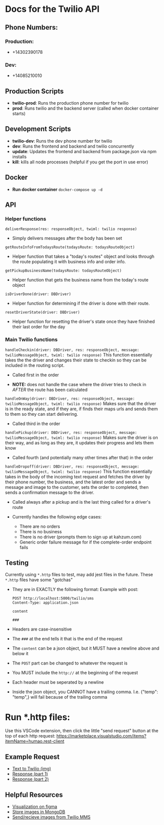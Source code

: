 # Docs for the Twilio API

## Phone Numbers:

### Production:

- +14302390178

### Dev:

- +14085210010

## Production Scripts

- **twilio-prod**: Runs the production phone number for twilio
- **prod**: Runs twilio and the backend server (called when docker container starts)

## Development Scripts

- **twilio-dev**: Runs the dev phone number for twilio
- **dev**: Runs the frontend and backend and twilio concurrently
- **update**: Updates the frontend and backend from package.json via npm installs
- **kill**: kills all node processes (helpful if you get the port in use error)

## Docker

- **Run docker container** `docker-compose up -d`

## API

### Helper functions

`deliverResponse(res: responseObject, twiml: twilio response)`

- Simply delivers messages after the body has been set

`getRouteInfoFromTodaysRoute(todaysRoute: todaysRouteObject)`

- Helper function that takes a "today's routes" object and looks through the route populating it with business info and order info.

`getPickupBusinessName(todaysRoute: todaysRouteObject)`

- Helper function that gets the business name from the today's route object

`isDriverDone(driver: DBDriver)`

- Helper function for determining if the driver is done with their route.

`resetDriverState(driver: DBDriver)`

- Helper function for resetting the driver's state once they have finished their last order for the day

### Main Twilio functions

`handleCheckin(driver: DBDriver, res: responseObject, message: twilioMessageObject, twiml: twilio response)`
This function essentially takes the the driver and changes their state to checkin so they can be included in the routing script.

- Called first in the order

- **NOTE:** does not handle the case where the driver tries to check in _AFTER_ the route has been calculated

`handleOnWay(driver: DBDriver, res: responseObject, message: twilioMessageObject, twiml: twilio response)`
Makes sure that the driver is in the ready state, and if they are, if finds their maps urls and sends them to them so they can start delivering.

- Called third in the order

`handlePickup(driver: DBDriver, res: responseObject, message: twilioMessageObject, twiml: twilio response)`
Makes sure the driver is on their way, and as long as they are, it updates their progress and lets them know

- Called fourth (and potentially many other times after that) in the order

`handleDropoff(driver: DBDriver, res: responseObject, message: twilioMessageObject, twiml: twilio response)`
This function essentially takes in the body of the incoming text request and fetches the driver by their phone number, the business, and the latest order and sends a message and image to the customer, sets the order to completed, then sends a confirmation message to the driver.

- Called always after a pickup and is the last thing called for a driver's route

- Currently handles the following edge cases:
  - There are no orders
  - There is no business
  - There is no driver (prompts them to sign up at kahzum.com)
  - Generic order failure message for if the complete-order endpoint fails

## Testing

Currently using `*.http` files to test, may add jest files in the future. These `*.http` files have some "gotchas"

- They are in EXACTLY the following format:
  Example with post:

  ```
  POST http://localhost:5000/twilio/sms
  Content-Type: application.json

  content

  ###
  ```

- Headers are case-insensitive
- The `###` at the end tells it that is the end of the request
- The `content` can be a json object, but it MUST have a newline above and below it
- The `POST` part can be changed to whatever the request is
- You MUST include the `http://` at the beginning of the request
- Each header must be seperated by a newline
- Inside the json object, you CANNOT have a trailing comma. I.e. {"temp": "temp",} will fail because of the trailing comma

# Run \*.http files:

Use this VSCode extension, then click the little "send request" button at the top of each
http request: https://marketplace.visualstudio.com/items?itemName=humao.rest-client

## Example Request

- [Text to Twilio (img)](https://slack-files.com/T01CPEMJTQ8-F01DRRCPD0D-806de74de9)
- [Response (part 1)](https://slack-files.com/T01CPEMJTQ8-F01DRRDRHCM-14b0f24aeb)
- [Response (part 2)](https://slack-files.com/T01CPEMJTQ8-F01DUU0KQQ2-af6a6d6285)

## Helpful Resources

- [Visualization on figma](https://www.figma.com/file/zszkGdNiYM4jNMJjEo6oDw/Kahzum-app?node-id=243%3A2)
- [Store images in MongoDB](https://medium.com/@alvenw/how-to-store-images-to-mongodb-with-node-js-fb3905c37e6d)
- [Send/recieve images from Twilio MMS](https://www.twilio.com/docs/sms/tutorials/how-to-receive-and-download-images-incoming-mms-node)
